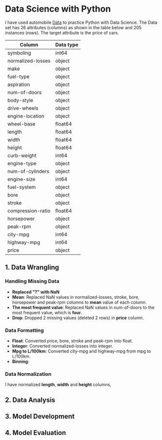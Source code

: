 # Data Science with Python
I have used automobile [Data](https://s3-api.us-geo.objectstorage.softlayer.net/cf-courses-data/CognitiveClass/DA0101EN/auto.csv) to practice Python with Data Science. The Data set has 26 attributes (columns) as shown in the table below and 205 instances (rows). The target attribute is the price of cars. 

| Column            | Data type |
|-------------------|-----------|
| symboling         | int64     |
| normalized-losses | object    |
| make              | object    |
| fuel-type         | object    |
| aspiration        | object    |
| num-of-doors      | object    |
| body-style        | object    |
| drive-wheels      | object    |
| engine-location   | object    |
| wheel-base        | float64   |
| length            | float64   |
| width             | float64   |
| height            | float64   |
| curb-weight       | int64     |
| engine-type       | object    |
| num-of-cylinders  | object    |
| engine-size       | int64     |
| fuel-system       | object    |
| bore              | object    |
| stroke            | object    |
| compression-ratio | float64   |
| horsepower        | object    |
| peak-rpm          | object    |
| city-mpg          | int64     |
| highway-mpg       | int64     |
| price             | object    |


## 1. Data Wrangling
### Handling Missing Data
- **Replaced "?" with NaN**
- **Mean**: Replaced NaN values in normalized-losses, stroke, bore, horsepower and peak-rpm columns to **mean** value of each column.
- **The most frequent value**: Replaced NaN values in num-of-doors to the most frequent value, which is **four**.
- **Drop**: Dropped 2 missing values (deleted 2 rows) in **price** column.

### Data Formatting
- **Float**: Converted price, bore, stroke and peak-rpm into float.
- **Integer**: Converted normalized-losses into integer.
- **Mpg to L/100km**: Converted city-mpg and highway-mpg from mpg to L/100km.
- **Binning**: 

### Data Normalization
I have normalized **length**, **width** and **height** columns, 

## 2. Data Analysis

## 3. Model Development

## 4. Model Evaluation


